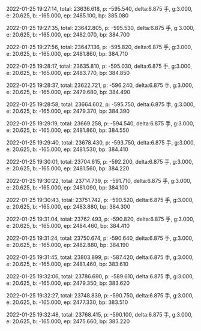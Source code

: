 2022-01-25 19:27:14, total: 23636.618, p: -595.540, delta:6.875 手, g:3.000, e: 20.625, b: -165.000, ep: 2485.100, bp: 385.080

2022-01-25 19:27:35, total: 23642.805, p: -595.530, delta:6.875 手, g:3.000, e: 20.625, b: -165.000, ep: 2482.070, bp: 384.700

2022-01-25 19:27:56, total: 23647.136, p: -595.820, delta:6.875 手, g:3.000, e: 20.625, b: -165.000, ep: 2481.860, bp: 384.710

2022-01-25 19:28:17, total: 23635.810, p: -595.030, delta:6.875 手, g:3.000, e: 20.625, b: -165.000, ep: 2483.770, bp: 384.850

2022-01-25 19:28:37, total: 23622.721, p: -596.240, delta:6.875 手, g:3.000, e: 20.625, b: -165.000, ep: 2479.680, bp: 384.490

2022-01-25 19:28:58, total: 23664.602, p: -595.750, delta:6.875 手, g:3.000, e: 20.625, b: -165.000, ep: 2479.370, bp: 384.390

2022-01-25 19:29:19, total: 23669.258, p: -594.540, delta:6.875 手, g:3.000, e: 20.625, b: -165.000, ep: 2481.860, bp: 384.550

2022-01-25 19:29:40, total: 23678.430, p: -593.750, delta:6.875 手, g:3.000, e: 20.625, b: -165.000, ep: 2481.530, bp: 384.410

2022-01-25 19:30:01, total: 23704.615, p: -592.200, delta:6.875 手, g:3.000, e: 20.625, b: -165.000, ep: 2481.560, bp: 384.220

2022-01-25 19:30:22, total: 23714.739, p: -591.710, delta:6.875 手, g:3.000, e: 20.625, b: -165.000, ep: 2481.090, bp: 384.100

2022-01-25 19:30:43, total: 23751.742, p: -590.520, delta:6.875 手, g:3.000, e: 20.625, b: -165.000, ep: 2483.880, bp: 384.300

2022-01-25 19:31:04, total: 23762.493, p: -590.820, delta:6.875 手, g:3.000, e: 20.625, b: -165.000, ep: 2484.460, bp: 384.410

2022-01-25 19:31:24, total: 23750.674, p: -590.640, delta:6.875 手, g:3.000, e: 20.625, b: -165.000, ep: 2482.880, bp: 384.190

2022-01-25 19:31:45, total: 23803.899, p: -587.420, delta:6.875 手, g:3.000, e: 20.625, b: -165.000, ep: 2481.460, bp: 383.610

2022-01-25 19:32:06, total: 23786.690, p: -589.610, delta:6.875 手, g:3.000, e: 20.625, b: -165.000, ep: 2479.350, bp: 383.620

2022-01-25 19:32:27, total: 23748.839, p: -590.750, delta:6.875 手, g:3.000, e: 20.625, b: -165.000, ep: 2477.330, bp: 383.510

2022-01-25 19:32:48, total: 23768.415, p: -590.100, delta:6.875 手, g:3.000, e: 20.625, b: -165.000, ep: 2475.660, bp: 383.220